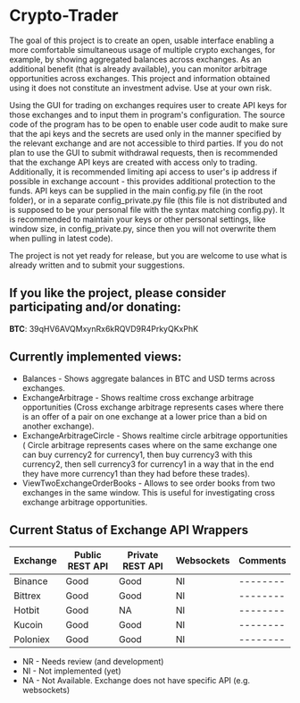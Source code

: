 # Crypto-Trader

The goal of this project is to create an open, usable interface enabling a more
comfortable simultaneous usage of multiple crypto exchanges, for example, by
showing aggregated balances across exchanges. As an additional benefit (that is
already available), you can monitor arbitrage opportunities across exchanges.
This project and information obtained using it does not constitute an investment
advise. Use at your own risk.

Using the GUI for trading on exchanges requires user to create API keys for
those exchanges and to input them in program's configuration. The source code of
the program has to be open to enable user code audit to make sure that the api
keys and the secrets are used only in the manner specified by the relevant
exchange and are not accessible to third parties. If you do not plan to use the
GUI to submit withdrawal requests, then is recommended that the exchange API
keys are created with access only to trading. Additionally, it is recommended
limiting api access to user's ip address if possible in exchange account - this
provides additional protection to the funds. API keys can be supplied in the
main config.py file (in the root folder), or in a separate config_private.py
file (this file is not distributed and is supposed to be your personal file with
the syntax matching config.py). It is recommended to maintain your keys or other
personal settings, like window size, in config_private.py, since then you will
not overwrite them when pulling in latest code).

The project is not yet ready for release, but you are welcome to use what is
already written and to submit your suggestions.

## If you like the project, please consider participating and/or donating:

**BTC**: 39qHV6AVQMxynRx6kRQVD9R4PrkyQKxPhK

## Currently implemented views:
- Balances - Shows aggregate balances in BTC and USD terms across exchanges.
- ExchangeArbitrage - Shows realtime cross exchange arbitrage opportunities
    (Cross exchange arbitrage represents cases where there is an offer of a pair
    on one exchange at a lower price than a bid on another exchange).
- ExchangeArbitrageCircle - Shows realtime circle arbitrage opportunities (
    Circle arbitrage represents cases where on the same exchange one can
    buy currency2 for currency1, then buy currency3 with this
    currency2, then sell currency3 for currency1 in a way that in the end they
    have more currency1 than they had before these trades).
- ViewTwoExchangeOrderBooks - Allows to see order books from two exchanges in
    the same window. This is useful for investigating cross exchange arbitrage
    opportunities.

## Current Status of Exchange API Wrappers

| Exchange | Public REST API | Private REST API | Websockets | Comments |
| -------- | --------------- | ---------------- | ---------- | -------- |
| Binance  | Good            | Good             | NI         | -------- |
| Bittrex  | Good            | Good             | NI         | -------- |
| Hotbit   | Good            | NA               | NI         | -------- |
| Kucoin   | Good            | Good             | NI         | -------- |
| Poloniex | Good            | Good             | NI         | -------- |

- NR - Needs review (and development)
- NI - Not implemented (yet)
- NA - Not Available. Exchange does not have specific API (e.g. websockets)
